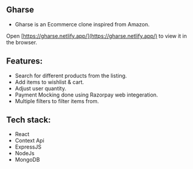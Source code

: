 ## Gharse

- Gharse is an Ecommerce clone inspired from Amazon.

Open [https://gharse.netlify.app/](https://gharse.netlify.app/) to view it in the browser.

## Features:
  - Search for different products from the listing.
  - Add items to wishlist & cart.
  - Adjust user quantity.
  - Payment Mocking done using Razorpay web integeration.
  - Multiple filters to filter items from.

## Tech stack:
 - React
 - Context Api
 - ExpressJS 
 - NodeJs 
 - MongoDB

